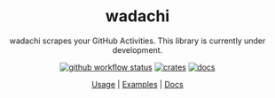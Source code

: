 <div align="center">

 # wadachi

 wadachi scrapes your GitHub Activities. This library is currently under development.

 [![github workflow status](https://img.shields.io/github/workflow/status/TaKO8Ki/wadachi/CI/main)](https://github.com/TaKO8Ki/wadachi/actions) [![crates](https://img.shields.io/crates/v/wadachi.svg?logo=rust)](https://crates.io/crates/wadachi) [![docs](https://img.shields.io/badge/docs-wadachi-8da0cb?labelColor=555555&logo=rust)](https://docs.rs/wadachi)

 [Usage](#Usage) | [Examples](examples) | [Docs](https://docs.rs/wadachi)

</div>
